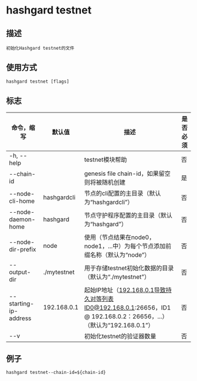 # hashgard testnet

## 描述

```
初始化Hashgard testnet的文件
```

## 使用方式

```
hashgard testnet [flags]
```

## 标志

| 命令，缩写            | 默认值      | 描述                                                         | 是否必须 |
| --------------------- | ----------- | ------------------------------------------------------------ | -------- |
| -h, --help            |             | testnet模块帮助                                              | 否       |
| --chain-id            |             | genesis file chain-id，如果留空则将被随机创建                | 是       |
| --node-cli-home       | hashgardcli | 节点的cli配置的主目录（默认为“hashgardcli”）                 | 否       |
| --node-daemon-home    | hashgard    | 节点守护程序配置的主目录（默认为“hashgard”）                 | 否       |
| --node-dir-prefix     | node        | 使用（节点结果在node0，node1，...中）为每个节点添加前缀名称（默认为“node”） | 否       |
| --output-dir          | ./mytestnet | 用于存储testnet初始化数据的目录（默认为“./mytestnet”）       | 否       |
| --starting-ip-address | 192.168.0.1 | 起始IP地址（192.168.0.1导致持久对等列表ID0@192.168.0.1:26656，ID1 @ 192.168.0.2：26656，...）（默认为“192.168.0.1”） | 否       |
| --v                   |             | 初始化testnet的验证器数量                                    | 否       |

## 例子

`hashgard testnet--chain-id=${chain-id}`

